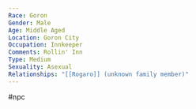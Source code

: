 ```yaml
---
Race: Goron
Gender: Male
Age: Middle Aged
Location: Goron City
Occupation: Innkeeper
Comments: Rollin' Inn
Type: Medium
Sexuality: Asexual
Relationships: "[[Rogaro]] (unknown family member)"
---
```

#npc 

